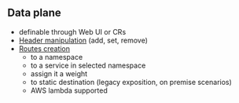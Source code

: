 ## Data plane

* definable through Web UI or CRs
* [Header manipulation](https://docs.solo.io/dev-portal/latest/reference/api/dev-portal.api.dev-portal.v1alpha1.route/#routespec-headermanipulation) (add, set, remove)
* [Routes creation](https://docs.solo.io/dev-portal/latest/reference/api/dev-portal.api.dev-portal.v1alpha1.route/#routespecifier)
    * to a namespace
    * to a service in selected namespace
    * assign it a weight
    * to static destination (legacy exposition, on premise scenarios)
    * AWS lambda supported